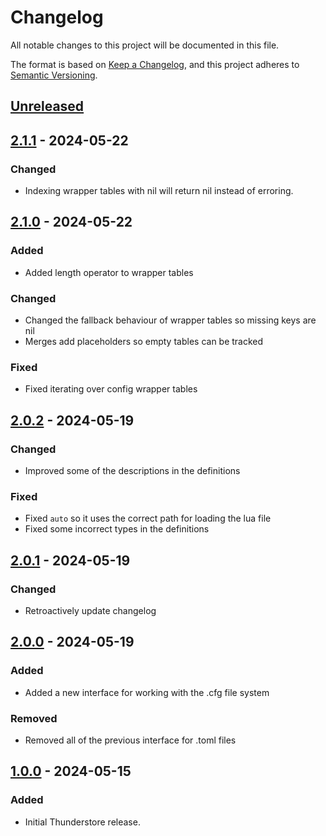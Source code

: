 # Changelog

All notable changes to this project will be documented in this file.

The format is based on [Keep a Changelog](https://keepachangelog.com/en/1.1.0/),
and this project adheres to [Semantic Versioning](https://semver.org/spec/v2.0.0.html).

## [Unreleased]

## [2.1.1] - 2024-05-22

### Changed

- Indexing wrapper tables with nil will return nil instead of erroring.

## [2.1.0] - 2024-05-22

### Added

- Added length operator to wrapper tables

### Changed

- Changed the fallback behaviour of wrapper tables so missing keys are nil
- Merges add placeholders so empty tables can be tracked

### Fixed

- Fixed iterating over config wrapper tables

## [2.0.2] - 2024-05-19

### Changed

- Improved some of the descriptions in the definitions

### Fixed

- Fixed `auto` so it uses the correct path for loading the lua file
- Fixed some incorrect types in the definitions

## [2.0.1] - 2024-05-19

### Changed

- Retroactively update changelog

## [2.0.0] - 2024-05-19

### Added

- Added a new interface for working with the .cfg file system

### Removed

- Removed all of the previous interface for .toml files

## [1.0.0] - 2024-05-15

### Added

- Initial Thunderstore release.

[unreleased]: https://github.com/SGG-Modding/Chalk/compare/2.1.1...HEAD
[2.1.1]: https://github.com/SGG-Modding/Chalk/compare/2.1.0...2.1.1
[2.1.0]: https://github.com/SGG-Modding/Chalk/compare/2.0.2...2.1.0
[2.0.2]: https://github.com/SGG-Modding/Chalk/compare/2.0.1...2.0.2
[2.0.1]: https://github.com/SGG-Modding/Chalk/compare/2.0.0...2.0.1
[2.0.0]: https://github.com/SGG-Modding/Chalk/compare/1.0.0...2.0.0
[1.0.0]: https://github.com/SGG-Modding/Chalk/compare/83bc308a1a2b20e01b58de57fea4894e8fabc366...1.0.0
